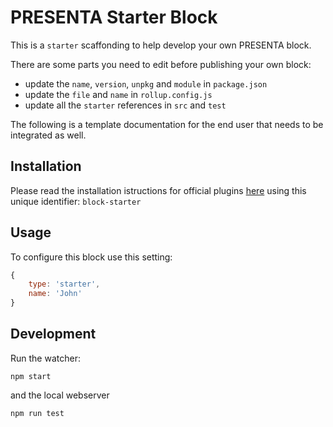 # PRESENTA Starter Block

This is a `starter` scaffonding to help develop your own PRESENTA block.

There are some parts you need to edit before publishing your own block:

- update the `name`, `version`, `unpkg` and `module` in `package.json`
- update the `file` and `name` in `rollup.config.js`
- update all the `starter` references in `src` and `test`

The following is a template documentation for the end user that needs to be integrated as well.

## Installation

Please read the installation istructions for official plugins [here](https://lib.presenta.cc/extend/#install-an-official-plugin) using this unique identifier: `block-starter`

## Usage

To configure this block use this setting:

```js
{
    type: 'starter',
    name: 'John'
}
```


## Development

Run the watcher:

    npm start

and the local webserver

    npm run test

